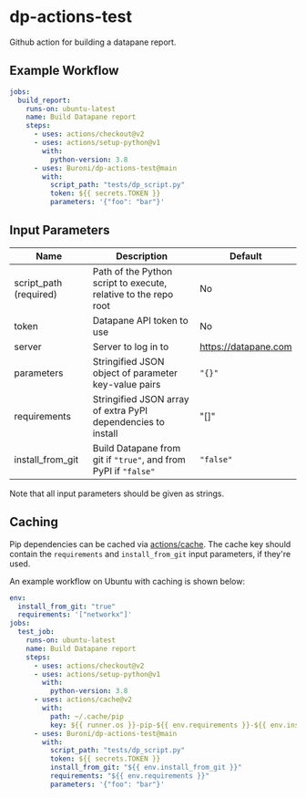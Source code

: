 # dp-actions-test
Github action for building a datapane report.

## Example Workflow

```yaml
jobs:
  build_report:
    runs-on: ubuntu-latest
    name: Build Datapane report
    steps:
      - uses: actions/checkout@v2
      - uses: actions/setup-python@v1
        with:
          python-version: 3.8
      - uses: Buroni/dp-actions-test@main
        with:
          script_path: "tests/dp_script.py"
          token: ${{ secrets.TOKEN }}
          parameters: '{"foo": "bar"}'
```

## Input Parameters

| Name | Description | Default | 
|--|--|--|
| script_path (required) | Path of the Python script to execute, relative to the repo root  | No |
| token | Datapane API token to use | No |
| server | Server to log in to | https://datapane.com |
| parameters | Stringified JSON object of parameter key-value pairs | `"{}"`
| requirements | Stringified JSON array of extra PyPI dependencies to install | "[]"
| install_from_git | Build Datapane from git if `"true"`, and from PyPI if `"false"` | `"false"`

Note that all input parameters should be given as strings.

## Caching
Pip dependencies can be cached via [actions/cache](https://docs.github.com/en/free-pro-team@latest/actions/guides/building-and-testing-python#caching-dependencies).
The cache key should contain the `requirements` and `install_from_git` input parameters, if they're used. 

An example workflow on Ubuntu with caching is shown below:

```yaml
env:
  install_from_git: "true"
  requirements: '["networkx"]'
jobs:
  test_job:
    runs-on: ubuntu-latest
    name: Build Datapane report
    steps:
      - uses: actions/checkout@v2
      - uses: actions/setup-python@v1
        with:
          python-version: 3.8
      - uses: actions/cache@v2
        with:
          path: ~/.cache/pip
          key: ${{ runner.os }}-pip-${{ env.requirements }}-${{ env.install_from_git }}
      - uses: Buroni/dp-actions-test@main
        with:
          script_path: "tests/dp_script.py"
          token: ${{ secrets.TOKEN }}
          install_from_git: "${{ env.install_from_git }}"
          requirements: "${{ env.requirements }}"
          parameters: '{"foo": "bar"}'
```
